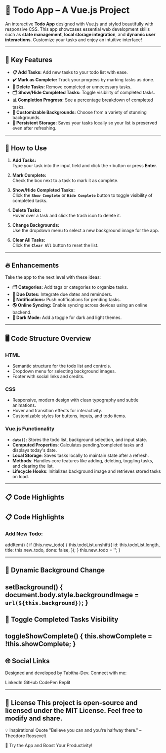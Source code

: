 # 📝 Todo App – A Vue.js Project

An interactive **Todo App** designed with Vue.js and styled beautifully with responsive CSS. This app showcases essential web development skills such as **state management**, **local storage integration**, and **dynamic user interactions**. Customize your tasks and enjoy an intuitive interface!

---

## 🌟 Key Features

- **📋 Add Tasks:** Add new tasks to your todo list with ease.  
- **✔️ Mark as Complete:** Track your progress by marking tasks as done.  
- **🚮 Delete Tasks:** Remove completed or unnecessary tasks.  
- **🗂️ Show/Hide Completed Tasks:** Toggle visibility of completed tasks.  
- **📊 Completion Progress:** See a percentage breakdown of completed tasks.  
- **🎨 Customizable Backgrounds:** Choose from a variety of stunning backgrounds.  
- **💾 Persistent Storage:** Saves your tasks locally so your list is preserved even after refreshing.  

---

## 📖 How to Use

1. **Add Tasks:**  
   Type your task into the input field and click the **`+`** button or press **Enter**.  

2. **Mark Complete:**  
   Check the box next to a task to mark it as complete.  

3. **Show/Hide Completed Tasks:**  
   Click the **`Show Complete`** or **`Hide Complete`** button to toggle visibility of completed tasks.  

4. **Delete Tasks:**  
   Hover over a task and click the trash icon to delete it.  

5. **Change Backgrounds:**  
   Use the dropdown menu to select a new background image for the app.  

6. **Clear All Tasks:**  
   Click the **`Clear All`** button to reset the list.  

---

## 🔥 Enhancements

Take the app to the next level with these ideas:

- **🗂️ Categories:** Add tags or categories to organize tasks.  
- **📆 Due Dates:** Integrate due dates and reminders.  
- **🔔 Notifications:** Push notifications for pending tasks.  
- **🌎 Online Syncing:** Enable syncing across devices using an online backend.  
- **🎨 Dark Mode:** Add a toggle for dark and light themes.  

---

## 🖥️ Code Structure Overview

### **HTML**
- Semantic structure for the todo list and controls.
- Dropdown menu for selecting background images.
- Footer with social links and credits.

### **CSS**
- Responsive, modern design with clean typography and subtle animations.
- Hover and transition effects for interactivity.
- Customizable styles for buttons, inputs, and todo items.

### **Vue.js Functionality**
- **`data()`**: Stores the todo list, background selection, and input state.
- **Computed Properties**: Calculates pending/completed tasks and displays today's date.
- **Local Storage**: Saves tasks locally to maintain state after a refresh.
- **Methods**: Handles core features like adding, deleting, toggling tasks, and clearing the list.
- **Lifecycle Hooks**: Initializes background image and retrieves stored tasks on load.

---

## 📋 Code Highlights

## 📋 Code Highlights

### Add New Todo:

addItem() {
  if (this.new_todo) {
    this.todoList.unshift({
      id: this.todoList.length,
      title: this.new_todo,
      done: false,
    });
  }
  this.new_todo = '';
}




---
## 🌈 Dynamic Background Change
setBackground() {
  document.body.style.backgroundImage = `url(${this.background})`;
}
---
## 🔄 Toggle Completed Tasks Visibility
toggleShowComplete() {
  this.showComplete = !this.showComplete;
}
---
## 🌐 Social Links
Designed and developed by Tabitha-Dev. Connect with me:

LinkedIn
GitHub
CodePen
Replit

---
📄 License
This project is open-source and licensed under the MIT License. Feel free to modify and share.
---
💡 Inspirational Quote
"Believe you can and you're halfway there." – Theodore Roosevelt

🚀 Try the App and Boost Your Productivity!
